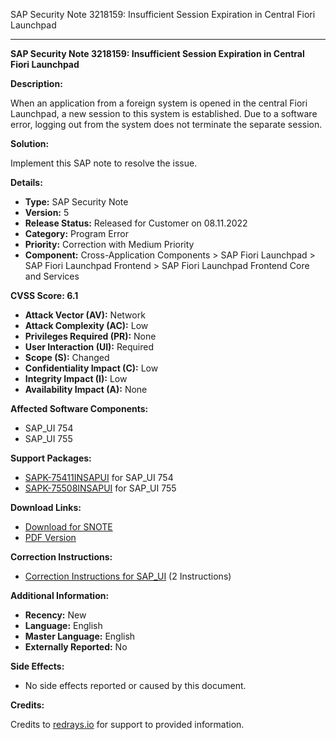 SAP Security Note 3218159: Insufficient Session Expiration in Central Fiori Launchpad

---

**SAP Security Note 3218159: Insufficient Session Expiration in Central Fiori Launchpad**

**Description:**

When an application from a foreign system is opened in the central Fiori Launchpad, a new session to this system is established. Due to a software error, logging out from the system does not terminate the separate session.

**Solution:**

Implement this SAP note to resolve the issue.

**Details:**

- **Type:** SAP Security Note
- **Version:** 5
- **Release Status:** Released for Customer on 08.11.2022
- **Category:** Program Error
- **Priority:** Correction with Medium Priority
- **Component:** Cross-Application Components > SAP Fiori Launchpad > SAP Fiori Launchpad Frontend > SAP Fiori Launchpad Frontend Core and Services

**CVSS Score: 6.1**

- **Attack Vector (AV):** Network
- **Attack Complexity (AC):** Low
- **Privileges Required (PR):** None
- **User Interaction (UI):** Required
- **Scope (S):** Changed
- **Confidentiality Impact (C):** Low
- **Integrity Impact (I):** Low
- **Availability Impact (A):** None

**Affected Software Components:**

- SAP_UI 754
- SAP_UI 755

**Support Packages:**

- [SAPK-75411INSAPUI](https://me.sap.com/supportpackage/SAPK-75411INSAPUI) for SAP_UI 754
- [SAPK-75508INSAPUI](https://me.sap.com/supportpackage/SAPK-75508INSAPUI) for SAP_UI 755

**Download Links:**

- [Download for SNOTE](https://notesdownloads.sap.com/note/0040000001490682022)
- [PDF Version](https://userapps.support.sap.com/sap/support/sfm/notes/print/0003218159?language=en-US&token=B81A0F1E03DA3097B906EBE49AF4573F)

**Correction Instructions:**

- [Correction Instructions for SAP_UI](https://me.sap.com/corrins/0003218159/15108) (2 Instructions)

**Additional Information:**

- **Recency:** New
- **Language:** English
- **Master Language:** English
- **Externally Reported:** No

**Side Effects:**

- No side effects reported or caused by this document.

**Credits:**

Credits to [redrays.io](https://redrays.io) for support to provided information.